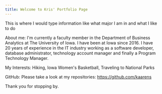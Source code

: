 ```yaml
---
title: Welcome to Kris' Portfolio Page
---
```

This is where I would type information like what major I am in and what I like to do

About me:  I'm currently a faculty member in the Department of Business Analytics at The University of Iowa. I have been at Iowa since 2016. I have 20 years of experience in the IT industry working as a software developer, database administrator, technology account manager and finally a Program Technology Manager.  

My Interests:  Hiking, Iowa Women's Basketball, Traveling to National Parks

GitHub:  Please take a look at my repositories:  https://github.com/kaarens 

Thank you for stopping by.
